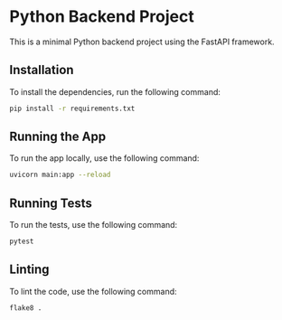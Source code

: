 # Python Backend Project

This is a minimal Python backend project using the FastAPI framework.

## Installation

To install the dependencies, run the following command:

```bash
pip install -r requirements.txt
```

## Running the App

To run the app locally, use the following command:

```bash
uvicorn main:app --reload
```

## Running Tests

To run the tests, use the following command:

```bash
pytest
```

## Linting

To lint the code, use the following command:

```bash
flake8 .
```
